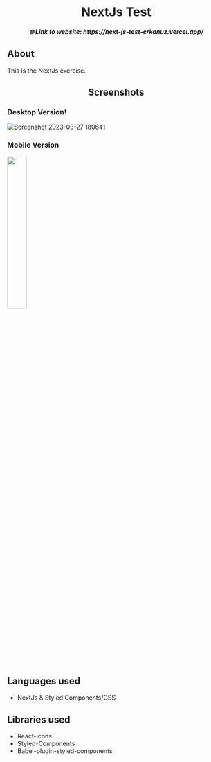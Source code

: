 <h1 align="center"> NextJs Test</h1>
<h5 align="center">🌐 Link to website: https://next-js-test-erkanuz.vercel.app/ </h5>

## About
This is the NextJs exercise.

<h2 align="center">Screenshots</h2>

### Desktop Version!
![Screenshot 2023-03-27 180641](https://user-images.githubusercontent.com/78959562/227982340-8f368618-9f99-44c5-8d36-6549b2b16143.png)

### Mobile Version
<img width="30%" src="https://user-images.githubusercontent.com/78959562/227982075-d5f76004-e3e2-47e2-823c-4572711b1555.jpg"/>

## Languages used
* NextJs & Styled Components/CSS

## Libraries used
* React-icons
* Styled-Components
* Babel-plugin-styled-components

